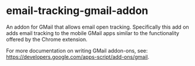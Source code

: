 # email-tracking-gmail-addon

An addon for GMail that allows email open tracking. Specifically this add on adds email tracking to the mobile GMail apps similar to the functionality offered by the Chrome extension.

For more documentation on writing GMail addon-ons, see: https://developers.google.com/apps-script/add-ons/gmail.
